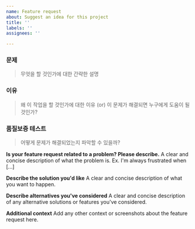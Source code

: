 ```yaml
---
name: Feature request
about: Suggest an idea for this project
title: ''
labels: ''
assignees: ''

---
```


### 문제
> 무엇을 할 것인가에 대한 간략한 설명

### 이유
> 왜 이 작업을 할 것인가에 대한 이유
> (or) 이 문제가 해결되면 누구에게 도움이 될 것인가?

### 품질보증 테스트
> 어떻게 문제가 해결되었는지 파악할 수 있을까?

**Is your feature request related to a problem? Please describe.**
A clear and concise description of what the problem is. Ex. I'm always frustrated when [...]

**Describe the solution you'd like**
A clear and concise description of what you want to happen.

**Describe alternatives you've considered**
A clear and concise description of any alternative solutions or features you've considered.

**Additional context**
Add any other context or screenshots about the feature request here.
